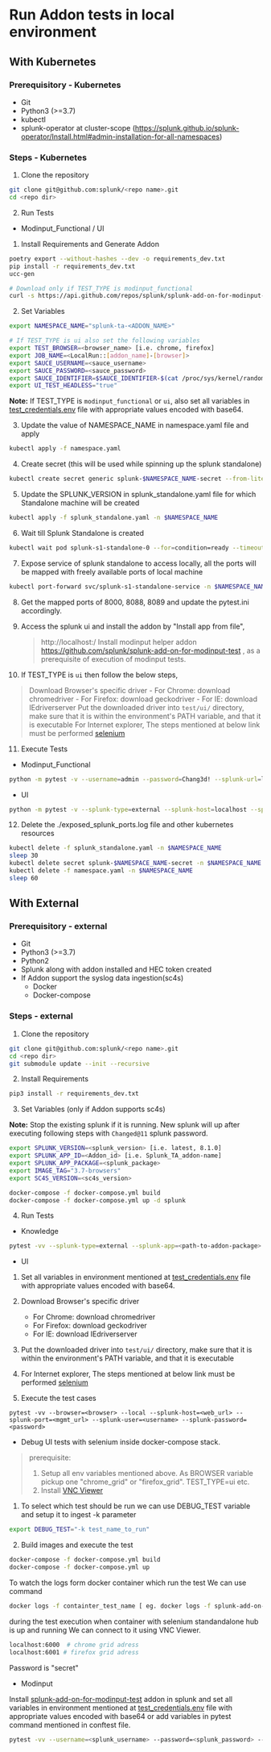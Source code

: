 
# Run Addon tests in local environment

## With Kubernetes

### Prerequisitory - Kubernetes
- Git
- Python3 (>=3.7)
- kubectl
- splunk-operator at cluster-scope (https://splunk.github.io/splunk-operator/Install.html#admin-installation-for-all-namespaces)

### Steps - Kubernetes

1. Clone the repository
```bash
git clone git@github.com:splunk/<repo name>.git
cd <repo dir>
```

2. Run Tests

- Modinput_Functional / UI

1. Install Requirements and Generate Addon
```bash
poetry export --without-hashes --dev -o requirements_dev.txt
pip install -r requirements_dev.txt
ucc-gen

# Download only if TEST_TYPE is modinput_functional
curl -s https://api.github.com/repos/splunk/splunk-add-on-for-modinput-test/releases/latest | grep "Splunk_TA.*spl" | grep -v search_head | grep -v indexer | grep -v forwarder | cut -d : -f 2,3 | tr -d \" | wget -qi -;
```

2. Set Variables
```bash
export NAMESPACE_NAME="splunk-ta-<ADDON_NAME>"

# If TEST_TYPE is ui also set the following variables
export TEST_BROWSER=<browser_name> [i.e. chrome, firefox]
export JOB_NAME=<LocalRun::[addon_name]-[browser]>
export SAUCE_USERNAME=<sauce_username>
export SAUCE_PASSWORD=<sauce_password>
export SAUCE_IDENTIFIER=$SAUCE_IDENTIFIER-$(cat /proc/sys/kernel/random/uuid)
export UI_TEST_HEADLESS="true"
```
**Note:** If TEST_TYPE is `modinput_functional` or `ui`, also set all variables in [test_credentials.env](test_credentials.env) file with appropriate values encoded with base64.

3. Update the value of NAMESPACE_NAME in namespace.yaml file and apply
```bash
kubectl apply -f namespace.yaml
```
4. Create secret (this will be used while spinning up the splunk standalone)
```bash
kubectl create secret generic splunk-$NAMESPACE_NAME-secret --from-literal='password=Chang3d!' --from-literal='hec_token=9b741d03-43e9-4164-908b-e09102327d22' -n $NAMESPACE_NAME
```

5. Update the SPLUNK_VERSION in splunk_standalone.yaml file for which Standalone machine will be created
```bash
kubectl apply -f splunk_standalone.yaml -n $NAMESPACE_NAME
```

6. Wait till Splunk Standalone is created
```bash
kubectl wait pod splunk-s1-standalone-0 --for=condition=ready --timeout=900s -n $NAMESPACE_NAME
```

7. Expose service of splunk standalone to access locally, all the ports will be mapped with freely available ports of local machine
```bash
kubectl port-forward svc/splunk-s1-standalone-service -n $NAMESPACE_NAME :8000 :8088 :8089 > ./exposed_splunk_ports.log 2>&1 &
```

8. Get the mapped ports of 8000, 8088, 8089 and update the pytest.ini accordingly.

9. Access the splunk ui and install the addon by "Install app from file",
   > http://localhost:<splunk-web-port>/
   > Install modinput helper addon https://github.com/splunk/splunk-add-on-for-modinput-test , as a prerequisite of execution of modinput tests.

10. If TEST_TYPE is `ui` then follow the below steps,
  > Download Browser's specific driver
    - For Chrome: download chromedriver
    - For Firefox: download geckodriver
    - For IE: download IEdriverserver
  > Put the downloaded driver into `test/ui/` directory, make sure that it is within the environment's PATH variable, and that it is executable
  > For Internet explorer, The steps mentioned at below link must be performed [selenium](https://github.com/SeleniumHQ/selenium/wiki/InternetExplorerDriver#required-configuration)

11. Execute Tests
- Modinput_Functional
```bash
python -m pytest -v --username=admin --password=Chang3d! --splunk-url=localhost --splunkd-port=<splunk-management-port> --remote -n 5 tests/modinput_functional
```

- UI
```bash
python -m pytest -v --splunk-type=external --splunk-host=localhost --splunkweb-port=<splunk-web-port> --splunk-port=<splunk-management-port> --splunk-password=Chang3d! --browser=<browser> --splunk-hec-port=<splunk-hec-port> --local tests/ui 
```

12. Delete the ./exposed_splunk_ports.log file and other kubernetes resources
```bash
kubectl delete -f splunk_standalone.yaml -n $NAMESPACE_NAME
sleep 30
kubectl delete secret splunk-$NAMESPACE_NAME-secret -n $NAMESPACE_NAME
kubectl delete -f namespace.yaml -n $NAMESPACE_NAME
sleep 60
```

## With External

### Prerequisitory - external
- Git
- Python3 (>=3.7)
- Python2
- Splunk along with addon installed and HEC token created
- If Addon support the syslog data ingestion(sc4s)
  - Docker
  - Docker-compose

### Steps - external

1. Clone the repository
```bash
git clone git@github.com:splunk/<repo name>.git
cd <repo dir>
git submodule update --init --recursive
```

2. Install Requirements
```bash
pip3 install -r requirements_dev.txt
```

3. Set Variables (only if Addon supports sc4s)

**Note:** Stop the existing splunk if it is running. New splunk will up after executing following steps with `Changed@11` splunk password.
```bash
export SPLUNK_VERSION=<splunk_version> [i.e. latest, 8.1.0]
export SPLUNK_APP_ID=<Addon_id> [i.e. Splunk_TA_addon-name]
export SPLUNK_APP_PACKAGE=<splunk_package>
export IMAGE_TAG="3.7-browsers"
export SC4S_VERSION=<sc4s_version>

docker-compose -f docker-compose.yml build
docker-compose -f docker-compose.yml up -d splunk
```

4. Run Tests

- Knowledge

```bash
pytest -vv --splunk-type=external --splunk-app=<path-to-addon-package> --splunk-data-generator=<path to pytest-splunk-addon-data.conf file> --splunk-host=<hostname> --splunk-port=<splunk-management-port> --splunk-user=<username> --splunk-password=<password> --splunk-hec-token=<splunk_hec_token> --sc4s-host=<sc4s_host> --sc4s-port=<sc4s_port>
```

- UI

1. Set all variables in environment mentioned at [test_credentials.env](test_credentials.env) file with appropriate values encoded with base64.
2. Download Browser's specific driver
    - For Chrome: download chromedriver
    - For Firefox: download geckodriver
    - For IE: download IEdriverserver
3. Put the downloaded driver into `test/ui/` directory, make sure that it is within the environment's PATH variable, and that it is executable
4. For Internet explorer, The steps mentioned at below link must be performed [selenium](https://github.com/SeleniumHQ/selenium/wiki/InternetExplorerDriver#required-configuration)

5. Execute the test cases
 ```script
pytest -vv --browser=<browser> --local --splunk-host=<web_url> --splunk-port=<mgmt_url> --splunk-user=<username> --splunk-password=<password>
 ```
- Debug UI tests with selenium inside docker-compose stack.
>prerequisite:
> 1. Setup all env variables mentioned above. As BROWSER variable pickup one "chrome_grid" or "firefox_grid". TEST_TYPE=ui etc.
> 2. Install [VNC Viewer](https://www.realvnc.com/en/connect/download/viewer/)
1. To select which test should be run we can use DEBUG_TEST variable and setup it to ingest -k parameter
```bash
export DEBUG_TEST="-k test_name_to_run"
```
2. Build images and execute the test
```bash
docker-compose -f docker-compose.yml build
docker-compose -f docker-compose.yml up
```
To watch the logs form docker container which run the test We can use command
```bash
docker logs -f containter_test_name [ eg. docker logs -f splunk-add-on-for-servicenow_test_1]
```
during the test execution when container with selenium standandalone hub is up and running We can connect to it using VNC Viewer.
```bash
localhost:6000  # chrome grid adress
localhost:6001 # firefox grid adress
```
Password is "secret"

- Modinput

Install [splunk-add-on-for-modinput-test](https://github.com/splunk/splunk-add-on-for-modinput-test/releases/latest/) addon in splunk and set all variables in environment mentioned at [test_credentials.env](test_credentials.env) file with appropriate values encoded with base64 or add variables in pytest command mentioned in conftest file.
```bash
pytest -vv --username=<splunk_username> --password=<splunk_password> --splunk-url=<splunk_url> --remote
```